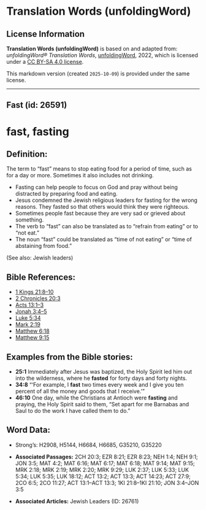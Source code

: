 # Translation Words (unfoldingWord)

## License Information

**Translation Words (unfoldingWord)** is based on and adapted from: _unfoldingWord® Translation Words_, [unfoldingWord](https://unfoldingword.org/utw), 2022, which is licensed under a [CC BY-SA 4.0 license](https://creativecommons.org/licenses/by-sa/4.0/legalcode.en).

This markdown version (created `2025-10-09`) is provided under the same license.



--------------------------------

## Fast (id: 26591)

fast, fasting
=============

Definition:
-----------

The term to “fast” means to stop eating food for a period of time, such as for a day or more. Sometimes it also includes not drinking.

* Fasting can help people to focus on God and pray without being distracted by preparing food and eating.
* Jesus condemned the Jewish religious leaders for fasting for the wrong reasons. They fasted so that others would think they were righteous.
* Sometimes people fast because they are very sad or grieved about something.
* The verb to “fast” can also be translated as to “refrain from eating” or to “not eat.”
* The noun “fast” could be translated as “time of not eating” or “time of abstaining from food.”

(See also: Jewish leaders)

Bible References:
-----------------

* [1 Kings 21:8–10](https://ref.ly/1Kgs21:8-1Kgs21:10)
* [2 Chronicles 20:3](https://ref.ly/2Chr20:3)
* [Acts 13:1–3](https://ref.ly/Acts13:1-Acts13:3)
* [Jonah 3:4–5](https://ref.ly/Jonah3:4-Jonah3:5)
* [Luke 5:34](https://ref.ly/Luke5:34)
* [Mark 2:19](https://ref.ly/Mark2:19)
* [Matthew 6:18](https://ref.ly/Matt6:18)
* [Matthew 9:15](https://ref.ly/Matt9:15)

Examples from the Bible stories:
--------------------------------

* **25:1** Immediately after Jesus was baptized, the Holy Spirit led him out into the wilderness, where he **fasted** for forty days and forty nights.
* **34:8** “‘For example, I **fast** two times every week and I give you ten percent of all the money and goods that I receive.’”
* **46:10** One day, while the Christians at Antioch were **fasting** and praying, the Holy Spirit said to them, “Set apart for me Barnabas and Saul to do the work I have called them to do.”

Word Data:
----------

* Strong’s: H2908, H5144, H6684, H6685, G35210, G35220

* **Associated Passages:** 2CH 20:3; EZR 8:21; EZR 8:23; NEH 1:4; NEH 9:1; JON 3:5; MAT 4:2; MAT 6:16; MAT 6:17; MAT 6:18; MAT 9:14; MAT 9:15; MRK 2:18; MRK 2:19; MRK 2:20; MRK 9:29; LUK 2:37; LUK 5:33; LUK 5:34; LUK 5:35; LUK 18:12; ACT 13:2; ACT 13:3; ACT 14:23; ACT 27:9; 2CO 6:5; 2CO 11:27; ACT 13:1–ACT 13:3; 1KI 21:8–1KI 21:10; JON 3:4–JON 3:5
* **Associated Articles:** Jewish Leaders (ID: 26761)

